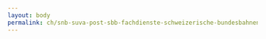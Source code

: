 ```yaml
---
layout: body
permalink: ch/snb-suva-post-sbb-fachdienste-schweizerische-bundesbahnen-konzernleitung-public-and-government-affairs/
---
```


